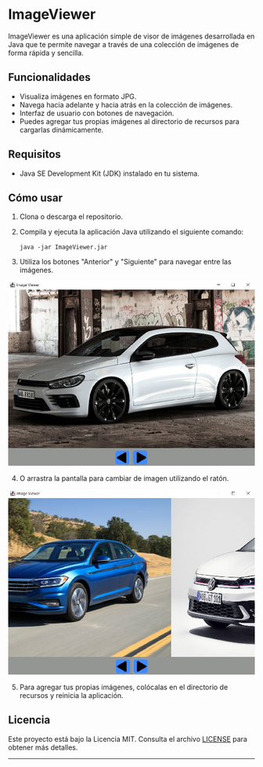 # ImageViewer

ImageViewer es una aplicación simple de visor de imágenes desarrollada en Java que te permite navegar a través de una colección de imágenes de forma rápida y sencilla.

## Funcionalidades

- Visualiza imágenes en formato JPG.
- Navega hacia adelante y hacia atrás en la colección de imágenes.
- Interfaz de usuario con botones de navegación.
- Puedes agregar tus propias imágenes al directorio de recursos para cargarlas dinámicamente.

## Requisitos

- Java SE Development Kit (JDK) instalado en tu sistema.

## Cómo usar

1. Clona o descarga el repositorio.

2. Compila y ejecuta la aplicación Java utilizando el siguiente comando:

   ```shell
   java -jar ImageViewer.jar
   ```
3. Utiliza los botones "Anterior" y "Siguiente" para navegar entre las imágenes.

![Interfaz 1](/assets/demo1.jpg)

4. O arrastra la pantalla para cambiar de imagen utilizando el ratón.

![Interfaz 2](/assets/demo2.jpg)

5. Para agregar tus propias imágenes, colócalas en el directorio de recursos y reinicia la aplicación.






## Licencia

Este proyecto está bajo la Licencia MIT. Consulta el archivo [LICENSE](LICENSE) para obtener más detalles.

---
